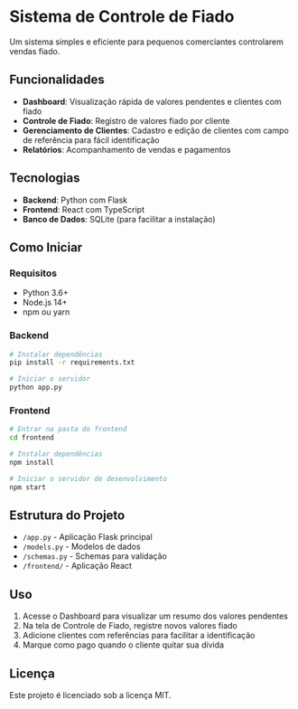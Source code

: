 # Sistema de Controle de Fiado

Um sistema simples e eficiente para pequenos comerciantes controlarem vendas fiado.

## Funcionalidades

- **Dashboard**: Visualização rápida de valores pendentes e clientes com fiado
- **Controle de Fiado**: Registro de valores fiado por cliente
- **Gerenciamento de Clientes**: Cadastro e edição de clientes com campo de referência para fácil identificação
- **Relatórios**: Acompanhamento de vendas e pagamentos

## Tecnologias

- **Backend**: Python com Flask
- **Frontend**: React com TypeScript
- **Banco de Dados**: SQLite (para facilitar a instalação)

## Como Iniciar

### Requisitos

- Python 3.6+
- Node.js 14+
- npm ou yarn

### Backend

```bash
# Instalar dependências
pip install -r requirements.txt

# Iniciar o servidor
python app.py
```

### Frontend

```bash
# Entrar na pasta do frontend
cd frontend

# Instalar dependências
npm install

# Iniciar o servidor de desenvolvimento
npm start
```

## Estrutura do Projeto

- `/app.py` - Aplicação Flask principal
- `/models.py` - Modelos de dados
- `/schemas.py` - Schemas para validação
- `/frontend/` - Aplicação React

## Uso

1. Acesse o Dashboard para visualizar um resumo dos valores pendentes
2. Na tela de Controle de Fiado, registre novos valores fiado
3. Adicione clientes com referências para facilitar a identificação
4. Marque como pago quando o cliente quitar sua dívida

## Licença

Este projeto é licenciado sob a licença MIT. 